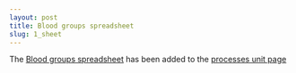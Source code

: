 ```yaml
---
layout: post
title: Blood groups spreadsheet
slug: 1_sheet
---
```


The [Blood groups spreadsheet](https://docs.google.com/spreadsheets/d/18_d6uTaur8-qGfIwAko_rcxDCOvEHRuComDRpq86UME/) has been added to the [processes unit page](/processes.html)

